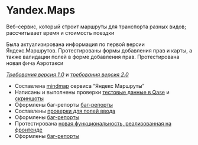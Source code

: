 # Yandex.Maps
 
Веб-сервис, который строит маршруты для транспорта разных видов; рассчитывает время и стоимость поездки

Была актуализирована информация по первой версии Яндекс.Маршрутов. 
Протестированы формы добавления прав и карты, а также валидации полей в форме добавления прав.
Протестирована новая фича Аэротакси

<a href="https://praktikum.notion.site/1-0-c5203c01f07f4ba096d4534efe620a26">_Требования версия 1.0_</a> и <a href="https://praktikum.notion.site/2-0-f68f4fa509fe45c88539c58fd9ec70c5">_требования версия 2.0_</a>

* Составлена <a href="https://drive.google.com/file/d/1B-yapWdYX8rbGsn5E5FEvPDomdr9vkLI/view?usp=sharing">mindmap</a> сервиса “Яндекс Маршруты”
* Написаны и выполнены проверки <a href="https://drive.google.com/file/d/1XjcFUqyG232tFs78ITdr1YaOtFHaS_sg/view?usp=drive_link">тестовые данные в Qase</a> и <a href="https://drive.google.com/file/d/1dRo2rCw1GyF8LEHk-4dA1X2ds2pQcluH/view?usp=sharing">скриншоты</a>
* Оформлены баг-репорты <a href="https://bugulniklist.youtrack.cloud/projects/ce3d8904-d0d6-4eab-9518-b07b9d6f6294">баг-репорты</a>
* Составлены <a href="https://docs.google.com/spreadsheets/d/1-UWJaSUE2SjkxDURgBwt7tZtUt52tgiVMCF76r8wLjg/edit?usp=sharing">проверки для полей ввода</a>
* Оформлены <a href="https://bugulniklist.youtrack.cloud/projects/c9a38bbb-3bbe-49e4-a3e4-04fa90cbbe70">баг-репорты</a>
* Протестирована <a href="https://app.qase.io/public/report/08f8d14459664d5522482d13a419514d6f6fe4c0">новая функциональность, реализованная на фронтенде</a>
* Оформлены <a href="https://bugulniklist.youtrack.cloud/projects/48635d87-cf3b-4473-9341-99859bd02190">баг-репорты</a>
